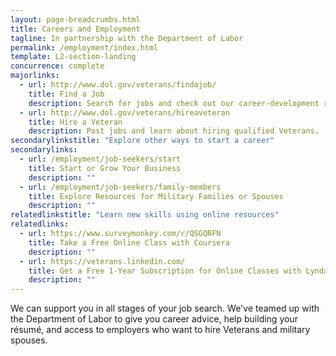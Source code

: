 ```yaml
---
layout: page-breadcrumbs.html
title: Careers and Employment
tagline: In partnership with the Department of Labor
permalink: /employment/index.html
template: L2-section-landing
concurrence: complete
majorlinks:
  - url: http://www.dol.gov/veterans/findajob/
    title: Find a Job
    description: Search for jobs and check out our career-development resources.
  - url: http://www.dol.gov/veterans/hireaveteran
    title: Hire a Veteran
    description: Post jobs and learn about hiring qualified Veterans.
secondarylinkstitle: "Explore other ways to start a career"
secondarylinks:
  - url: /employment/job-seekers/start
    title: Start or Grow Your Business
    description: ""
  - url: /employment/job-seekers/family-members
    title: Explore Resources for Military Families or Spouses
    description: ""
relatedlinkstitle: "Learn new skills using online resources"
relatedlinks:
  - url: https://www.surveymonkey.com/r/QSGQRFN
    title: Take a Free Online Class with Coursera
    description: ""
  - url: https://veterans.linkedin.com/
    title: Get a Free 1-Year Subscription for Online Classes with Lynda from LinkedIn Premium
    description: ""
---
```


We can support you in all stages of your job search. We've teamed up with the Department of Labor to give you career advice, help building your résumé, and access to employers who want to hire Veterans and military spouses.
